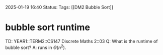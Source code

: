 2025-01-19 16:40
Status: 
Tags: [[DM2 Bubble Sort]]
# bubble sort runtime

TD: YEAR1::TERM2::CS147 Discrete Maths 2::03
Q: What is the runtime of bubble sort?
A: runs in $\Theta(n^{2})$.
<!--ID: 1737305011175-->
